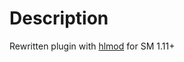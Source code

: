 # Description
Rewritten plugin with [hlmod](https://hlmod.net/resources/vip-voice-sound-player.1105/) for SM 1.11+
